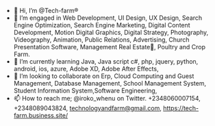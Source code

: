 - 👋 Hi, I’m @Tech-farm®
- 👀 I’m engaged in Web Development, UI Design, UX Design, Search Engine Optimization, Search Engine Marketing,  Digital Content Development, Motion Digital Graphics, Digital Strategy, Photography, Videography, Animation, Public Relations, Advertising, Church Presentation Software, Management Real Estate🏡, Poultry and Crop Farm.
- 🌱 I’m currently learning Java, Java script c#, php, jquery, python, android, ios, azure, Adobe XD, Adobe After Effects, 
- 💞️ I’m looking to collaborate on Erp, Cloud Computing and Guest Management, Database Management, School Management System, Student Information System,Software Engineering,  
- 📫 How to reach me; @iroko_whenu on Twitter. +2348060007154, +2348089043824, technologyandfarm@gmail.com, https://tech-farm.business.site/ 

<!---
Technologyandfarm/Tech-Farm® is a ✨ special ✨ repository because its `README.md` (this file) appears on your GitHub profile.
You can click the Preview link to take a look at your changes.
--->
